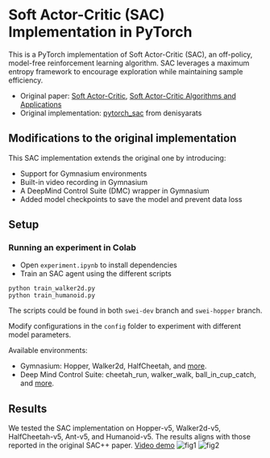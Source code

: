 # Soft Actor-Critic (SAC) Implementation in PyTorch

This is a PyTorch implementation of Soft Actor-Critic (SAC), an off-policy, model-free reinforcement learning algorithm. SAC leverages a maximum entropy framework to encourage exploration while maintaining sample efficiency.
- Original paper: [Soft Actor-Critic](https://arxiv.org/pdf/1801.01290), [Soft Actor-Critic Algorithms and Applications](https://arxiv.org/pdf/1812.05905)
- Original implementation: [pytorch_sac](https://github.com/denisyarats/pytorch_sac) from denisyarats

## Modifications to the original implementation
This SAC implementation extends the original one by introducing:
- Support for Gymnasium environments
- Built-in video recording in Gymnasium
- A DeepMind Control Suite (DMC) wrapper in Gymnasium
- Added model checkpoints to save the model and prevent data loss

## Setup
### Running an experiment in Colab
- Open `experiment.ipynb` to install dependencies
- Train an SAC agent using the different scripts
```
python train_walker2d.py
python train_humanoid.py
```

The scripts could be found in both `swei-dev` branch and `swei-hopper` branch.

Modify configurations in the `config` folder to experiment with different model parameters. 

Available environments:
- Gymnasium: Hopper, Walker2d, HalfCheetah, and [more](https://gymnasium.farama.org/environments/mujoco/).
- Deep Mind Control Suite: cheetah_run, walker_walk, ball_in_cup_catch, and [more](https://github.com/google-deepmind/dm_control/tree/main/dm_control/suite).

## Results
We tested the SAC implementation on Hopper-v5, Walker2d-v5, HalfCheetah-v5, Ant-v5, and Humanoid-v5. The results aligns with those reported in the original SAC++ paper.
[Video demo](https://www.youtube.com/watch?v=4yIPq6WdDSI)
![fig1](https://github.com/user-attachments/assets/c6d354a8-58db-4023-87a7-5fc268798a8b)
![fig2](https://github.com/user-attachments/assets/22cd0098-ad47-479d-93f1-0e5b4613727a)

